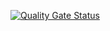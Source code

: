 [![Quality Gate Status](https://sonarcloud.io/api/project_badges/measure?project=dalexanderio_dalexander.io&metric=alert_status)](https://sonarcloud.io/summary/new_code?id=dalexanderio_dalexander.io)
